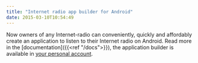 ```yaml
---
title: "Internet radio app builder for Android"
date: 2015-03-10T10:54:49
---
```


Now owners of any Internet-radio can conveniently, quickly and affordably create an application to listen to their Internet radio on Android. Read more in the [documentation]({{<ref "/docs">}}), the application builder is available in [your personal account](https://app.streaming.center/).
